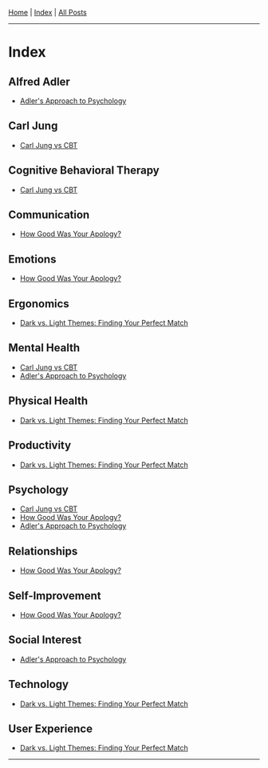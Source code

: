 [Home] | [Index] | [All Posts]

---

# Index

## Alfred Adler

- [Adler's Approach to Psychology]

## Carl Jung

- [Carl Jung vs CBT]

## Cognitive Behavioral Therapy

- [Carl Jung vs CBT]

## Communication

- [How Good Was Your Apology?]

## Emotions

- [How Good Was Your Apology?]

## Ergonomics

- [Dark vs. Light Themes: Finding Your Perfect Match]

## Mental Health

- [Carl Jung vs CBT]
- [Adler's Approach to Psychology]

## Physical Health

- [Dark vs. Light Themes: Finding Your Perfect Match]

## Productivity

- [Dark vs. Light Themes: Finding Your Perfect Match]

## Psychology

- [Carl Jung vs CBT]
- [How Good Was Your Apology?]
- [Adler's Approach to Psychology]

## Relationships

- [How Good Was Your Apology?]

## Self-Improvement

- [How Good Was Your Apology?]

## Social Interest

- [Adler's Approach to Psychology]

## Technology

- [Dark vs. Light Themes: Finding Your Perfect Match]

## User Experience

- [Dark vs. Light Themes: Finding Your Perfect Match]

---

[Home]: ../README.md
[Index]: ./index.md
[All Posts]: ./posts/posts.md
[How Good Was Your Apology?]: ./posts/2023-12-15_how_good_was_your_apology.md
[Adler's Approach to Psychology]: ./posts/2023-12-15_adlers_approach_to_psychology.md
[Carl Jung vs CBT]: ./posts/2023-12-14_carl_jung_vs_CBT.md
[Dark vs. Light Themes: Finding Your Perfect Match]: ./posts/2023-12-06_dark_vs_light_themes.md
